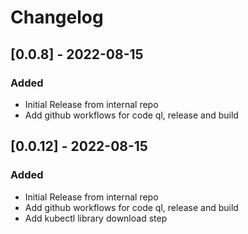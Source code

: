 # Changelog

## [0.0.8] - 2022-08-15
### Added
- Initial Release from internal repo
- Add github workflows for code ql, release and build

## [0.0.12] - 2022-08-15
### Added
- Initial Release from internal repo
- Add github workflows for code ql, release and build
- Add kubectl library download step
